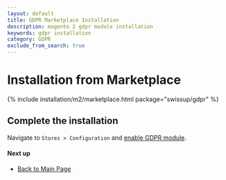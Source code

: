 ```yaml
---
layout: default
title: GDPR Marketplace Installation
description: magento 2 gdpr module installation
keywords: gdpr installation
category: GDPR
exclude_from_search: true
---
```


# Installation from Marketplace

{% include installation/m2/marketplace.html package="swissup/gdpr" %}

## Complete the installation

Navigate to `Stores > Configuration` and
[enable GDPR module](/m2/extensions/gdpr/configuration/).

#### Next up

 -  [Back to Main Page](/m2/extensions/gdpr/)
